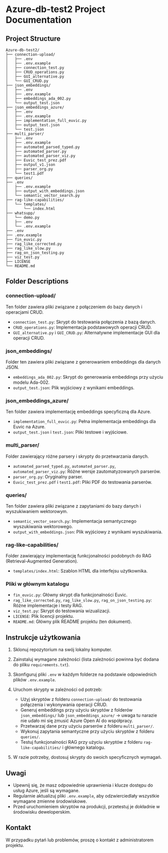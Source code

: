 # Azure-db-test2 Project Documentation

## Project Structure

```
Azure-db-test2/
├── connection-upload/
│   ├── .env
│   ├── .env.example
│   ├── connection_test.py
│   ├── CRUD_operations.py
│   ├── GUI_alternative.py
│   └── GUI_CRUD.py
├── json_embeddings/
│   ├── .env
│   ├── .env.example
│   ├── embeddings_ada_002.py
│   └── output_test.json
├── json_embeddings_azure/
│   ├── .env
│   ├── .env.example
│   ├── implementation_full_euvic.py
│   ├── output_test.json
│   └── test.json
├── multi_parser/
│   ├── .env
│   ├── .env.example
│   ├── automated_parsed_typed.py
│   ├── automated_parser.py
│   ├── automated_parser_viz.py
│   ├── Euvic_test_prez.pdf
│   ├── output_v1.json
│   ├── parser_org.py
│   └── test1.pdf
├── queries/
├── .env
│   ├── .env.example
│   ├── output_with_embeddings.json
│   └── semantic_vector_search.py
├── rag-like-capabilities/
│   └── templates/
│       └── index.html
├── whatsupp/
│   └── demo.py
│   ├── .env
│   └── .env.example
├── .env
├── .env.example
├── fin_euvic.py
├── rag_like_corrected.py
├── rag_like_slow.py
├── rag_on_json_testing.py
├── viz_test.py
├── LICENSE
└── README.md
```

## Folder Descriptions

### connection-upload/
Ten folder zawiera pliki związane z połączeniem do bazy danych i operacjami CRUD.

- `connection_test.py`: Skrypt do testowania połączenia z bazą danych.
- `CRUD_operations.py`: Implementacja podstawowych operacji CRUD.
- `GUI_alternative.py` i `GUI_CRUD.py`: Alternatywne implementacje GUI dla operacji CRUD.

### json_embeddings/
Folder ten zawiera pliki związane z generowaniem embeddings dla danych JSON.

- `embeddings_ada_002.py`: Skrypt do generowania embeddings przy użyciu modelu Ada-002.
- `output_test.json`: Plik wyjściowy z wynikami embeddings.

### json_embeddings_azure/
Ten folder zawiera implementację embeddings specyficzną dla Azure.

- `implementation_full_euvic.py`: Pełna implementacja embeddings dla Euvic na Azure.
- `output_test.json` i `test.json`: Pliki testowe i wyjściowe.

### multi_parser/
Folder zawierający różne parsery i skrypty do przetwarzania danych.

- `automated_parsed_typed.py`, `automated_parser.py`, `automated_parser_viz.py`: Różne wersje zautomatyzowanych parserów.
- `parser_org.py`: Oryginalny parser.
- `Euvic_test_prez.pdf` i `test1.pdf`: Pliki PDF do testowania parserów.

### queries/
Ten folder zawiera pliki związane z zapytaniami do bazy danych i wyszukiwaniem wektorowym.

- `semantic_vector_search.py`: Implementacja semantycznego wyszukiwania wektorowego.
- `output_with_embeddings.json`: Plik wyjściowy z wynikami wyszukiwania.

### rag-like-capabilities/
Folder zawierający implementację funkcjonalności podobnych do RAG (Retrieval-Augmented Generation).

- `templates/index.html`: Szablon HTML dla interfejsu użytkownika.

### Pliki w głównym katalogu
- `fin_euvic.py`: Główny skrypt dla funkcjonalności Euvic.
- `rag_like_corrected.py`, `rag_like_slow.py`, `rag_on_json_testing.py`: Różne implementacje i testy RAG.
- `viz_test.py`: Skrypt do testowania wizualizacji.
- `LICENSE`: Plik licencji projektu.
- `README.md`: Główny plik README projektu (ten dokument).

## Instrukcje użytkowania

1. Sklonuj repozytorium na swój lokalny komputer.
2. Zainstaluj wymagane zależności (lista zależności powinna być dodana do pliku `requirements.txt`).
3. Skonfiguruj pliki `.env` w każdym folderze na podstawie odpowiednich plików `.env.example`.
4. Uruchom skrypty w zależności od potrzeb:
   - Użyj skryptów z folderu `connection-upload/` do testowania połączenia i wykonywania operacji CRUD.
   - Generuj embeddings przy użyciu skryptów z folderów `json_embeddings/` lub `json_embeddings_azure/` -> uwaga tu narazie nie udało mi się zmusić Azure Open AI do współpracy.
   - Przetwarzaj dane przy użyciu parserów z folderu `multi_parser/`.
   - Wykonuj zapytania semantyczne przy użyciu skryptów z folderu `queries/`.
   - Testuj funkcjonalności RAG przy użyciu skryptów z folderu `rag-like-capabilities/` i głównego katalogu.

5. W razie potrzeby, dostosuj skrypty do swoich specyficznych wymagań.

## Uwagi

- Upewnij się, że masz odpowiednie uprawnienia i klucze dostępu do usług Azure, jeśli są wymagane.
- Regularnie aktualizuj pliki `.env.example`, aby odzwierciedlały wszystkie wymagane zmienne środowiskowe.
- Przed uruchomieniem skryptów na produkcji, przetestuj je dokładnie w środowisku deweloperskim.

## Kontakt

W przypadku pytań lub problemów, proszę o kontakt z administratorem projektu.
